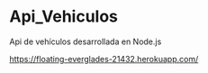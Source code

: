 # Api_Vehiculos
Api  de vehículos desarrollada en Node.js

https://floating-everglades-21432.herokuapp.com/

